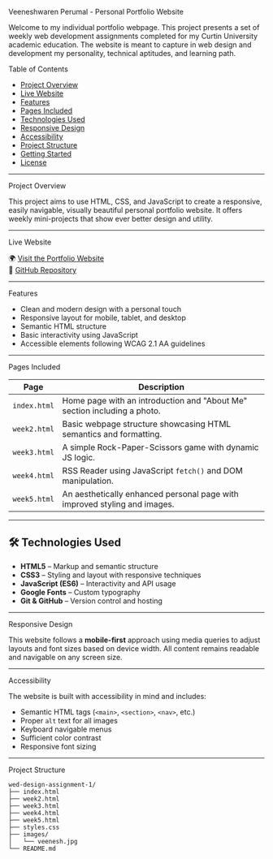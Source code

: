  Veeneshwaren Perumal - Personal Portfolio Website

Welcome to my individual portfolio webpage.  This project presents a set of weekly web development assignments completed for my Curtin University academic education.  The website is meant to capture in web design and development my personality, technical aptitudes, and learning path.


 Table of Contents

- [Project Overview](#project-overview)
- [Live Website](#live-website)
- [Features](#features)
- [Pages Included](#pages-included)
- [Technologies Used](#technologies-used)
- [Responsive Design](#responsive-design)
- [Accessibility](#accessibility)
- [Project Structure](#project-structure)
- [Getting Started](#getting-started)
- [License](#license)

---

 Project Overview

This project aims to use HTML, CSS, and JavaScript to create a responsive, easily navigable, visually beautiful personal portfolio website.  It offers weekly mini-projects that show ever better design and utility.



---

 Live Website

🌍 [Visit the Portfolio Website](https://veeneshwarenperumal.github.io/wed-design-assignment-1/)  
📂 [GitHub Repository](https://github.com/VeeneshwarenPerumal/wed-design-assignment-1)

---

 Features

- Clean and modern design with a personal touch
- Responsive layout for mobile, tablet, and desktop
- Semantic HTML structure
- Basic interactivity using JavaScript
- Accessible elements following WCAG 2.1 AA guidelines

---

Pages Included

| Page       | Description                                                                 |
|------------|-----------------------------------------------------------------------------|
| `index.html` | Home page with an introduction and "About Me" section including a photo.   |
| `week2.html` | Basic webpage structure showcasing HTML semantics and formatting.          |
| `week3.html` | A simple Rock-Paper-Scissors game with dynamic JS logic.                  |
| `week4.html` | RSS Reader using JavaScript `fetch()` and DOM manipulation.                |
| `week5.html` | An aesthetically enhanced personal page with improved styling and images.  |

---

## 🛠 Technologies Used

- **HTML5** – Markup and semantic structure
- **CSS3** – Styling and layout with responsive techniques
- **JavaScript (ES6)** – Interactivity and API usage
- **Google Fonts** – Custom typography
- **Git & GitHub** – Version control and hosting

---

 Responsive Design

This website follows a **mobile-first** approach using media queries to adjust layouts and font sizes based on device width. All content remains readable and navigable on any screen size.

---

 Accessibility

The website is built with accessibility in mind and includes:

- Semantic HTML tags (`<main>`, `<section>`, `<nav>`, etc.)
- Proper `alt` text for all images
- Keyboard navigable menus
- Sufficient color contrast
- Responsive font sizing

---

Project Structure

```plaintext
wed-design-assignment-1/
├── index.html
├── week2.html
├── week3.html
├── week4.html
├── week5.html
├── styles.css
├── images/
│   └── veenesh.jpg
└── README.md
